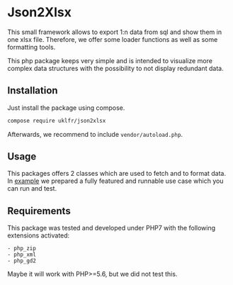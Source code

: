 # Json2Xlsx
This small framework allows to export 1:n data from sql and show them in one xlsx file. Therefore, we offer some loader functions as well as some formatting tools.

This php package keeps very simple and is intended to visualize more complex data structures with the possibility to not display redundant data.

## Installation
Just install the package using compose.
```bash
compose require uklfr/json2xlsx
```
Afterwards, we recommend to include `vendor/autoload.php`.


## Usage
This packages offers 2 classes which are used to fetch and to format data.
In [example](example/README.md) we prepared a fully featured and runnable use case which you can run and test.


## Requirements

This package was tested and developed under PHP7 with the following extensions activated:

    - php_zip
    - php_xml
    - php_gd2
    
Maybe it will work with PHP>=5.6, but we did not test this.
